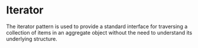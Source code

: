 # Iterator
The iterator pattern is used to provide a standard interface for traversing a collection of items in an aggregate object without the need to understand its underlying structure.
